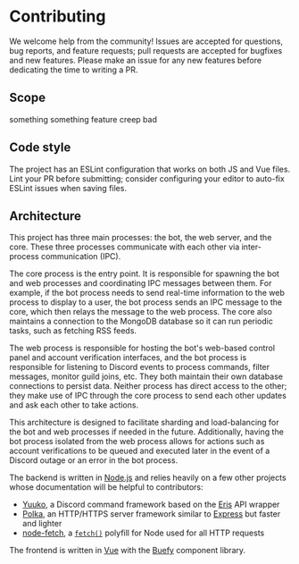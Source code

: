 # Contributing

We welcome help from the community! Issues are accepted for questions, bug reports, and feature requests; pull requests are accepted for bugfixes and new features. Please make an issue for any new features before dedicating the time to writing a PR.

## Scope

something something feature creep bad

## Code style

The project has an ESLint configuration that works on both JS and Vue files. Lint your PR before submitting; consider configuring your editor to auto-fix ESLint issues when saving files.

## Architecture

This project has three main processes: the bot, the web server, and the core. These three processes communicate with each other via inter-process communication (IPC).

The core process is the entry point. It is responsible for spawning the bot and web processes and coordinating IPC messages between them. For example, if the bot process needs to send real-time information to the web process to display to a user, the bot process sends an IPC message to the core, which then relays the message to the web process. The core also maintains a connection to the MongoDB database so it can run periodic tasks, such as fetching RSS feeds.

The web process is responsible for hosting the bot's web-based control panel and account verification interfaces, and the bot process is responsible for listening to Discord events to process commands, filter messages, monitor guild joins, etc. They both maintain their own database connections to persist data. Neither process has direct access to the other; they make use of IPC through the core process to send each other updates and ask each other to take actions.

This architecture is designed to facilitate sharding and load-balancing for the bot and web processes if needed in the future. Additionally, having the bot process isolated from the web process allows for actions such as account verifications to be queued and executed later in the event of a Discord outage or an error in the bot process.

The backend is written in [Node.js](https://nodejs.org) and relies heavily on a few other projects whose documentation will be helpful to contributors:
- [Yuuko](https://www.npmjs.com/package/yuuko), a Discord command framework based on the [Eris](https://www.npmjs.com/package/eris) API wrapper
- [Polka](https://www.npmjs.com/package/polka), an HTTP/HTTPS server framework similar to [Express](https://www.npmjs.com/package/express) but faster and lighter
- [node-fetch](https://www.npmjs.com/package/node-fetch), a [`fetch()`](https://developer.mozilla.org/en-US/docs/Web/API/Fetch_API/Using_Fetch) polyfill for Node used for all HTTP requests

The frontend is written in [Vue](https://vuejs.org/) with the [Buefy](https://buefy.org/) component library.
